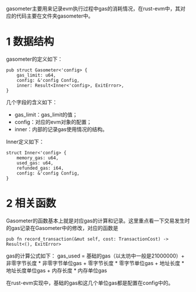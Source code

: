 
gasometer主要用来记录evm执行过程中gas的消耗情况，在rust-evm中，其对应的代码主要在文件夹gasometer中。

# 1 数据结构
gasometer的定义如下：
```
pub struct Gasometer<'config> {
	gas_limit: u64,
	config: &'config Config,
	inner: Result<Inner<'config>, ExitError>,
}
```
几个字段的含义如下：
* gas_limit：gas_limit的值；
* config：对应的evm对象的配置；
* inner：内部的记录gas使用情况的结构。

Inner定义如下：
```
struct Inner<'config> {
	memory_gas: u64,
	used_gas: u64,
	refunded_gas: i64,
	config: &'config Config,
}
```

# 2 相关函数
Gasometer的函数基本上就是对应gas的计算和记录。这里重点看一下交易发生时的gas记录在Gasometer中的修改，对应的函数是

```
pub fn record_transaction(&mut self, cost: TransactionCost) -> Result<(), ExitError>
```
gas的计算公式如下：
gas_used = 基础的gas（以太坊中一般是21000000）+ 非零字节长度 * 非零字节单位gas + 零字节长度 * 零字节单位gas + 地址长度 * 地址长度单位gas + 内存长度 * 内存单位gas

在rust-evm实现中，基础的gas和这几个单位gas都是配置在config中的。


